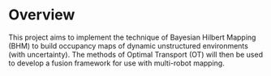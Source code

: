 # Overview

This project aims to implement the technique of Bayesian Hilbert Mapping (BHM) to build occupancy maps of dynamic unstructured environments (with uncertainty). The methods of Optimal Transport (OT) will then be used to develop a fusion framework for use with multi-robot mapping.
